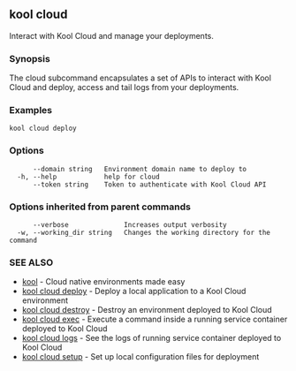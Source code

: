 ## kool cloud

Interact with Kool Cloud and manage your deployments.

### Synopsis

The cloud subcommand encapsulates a set of APIs to interact with Kool Cloud and deploy, access and tail logs from your deployments.

### Examples

```
kool cloud deploy
```

### Options

```
      --domain string   Environment domain name to deploy to
  -h, --help            help for cloud
      --token string    Token to authenticate with Kool Cloud API
```

### Options inherited from parent commands

```
      --verbose              Increases output verbosity
  -w, --working_dir string   Changes the working directory for the command
```

### SEE ALSO

* [kool](kool)	 - Cloud native environments made easy
* [kool cloud deploy](kool_cloud_deploy)	 - Deploy a local application to a Kool Cloud environment
* [kool cloud destroy](kool_cloud_destroy)	 - Destroy an environment deployed to Kool Cloud
* [kool cloud exec](kool_cloud_exec)	 - Execute a command inside a running service container deployed to Kool Cloud
* [kool cloud logs](kool_cloud_logs)	 - See the logs of running service container deployed to Kool Cloud
* [kool cloud setup](kool_cloud_setup)	 - Set up local configuration files for deployment


